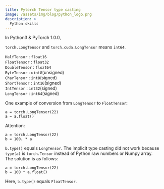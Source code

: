 ```yaml
---
title: Pytorch Tensor type casting
image: /assets/img/blog/python_logo.png
description: >
  Python skills 
---
```


In Python3 & PyTorch 1.0.0,

`torch.LongTensor` and `torch.cuda.LongTensor` means `int64`.<br>

`HalfTensor` : `float16`<br> 
`FloatTensor` : `float32`<br> 
`DoubleTensor` : `float64`<br>
`ByteTensor` : `uint8`(unsigned)<br> 
`CharTensor` : `int8`(signed)<br> 
`ShortTensor` : `int16`(signed)<br> 
`IntTensor` : `int32`(signed)<br> 
`LongTensor` : `int64`(signed)<br> 

One example of conversion from `LongTensor` to `FloatTensor`:

```
a = torch.LongTensor(22)
a = a.float()
```

Attention:
```
a = torch.LongTensor(22)
b = 100. * a

```
`b.type()` equals `LongTensor`. The implicit type casting did not work because `type(a)` is `torch.Tensor` instead of Python raw numbers or Numpy array.
<br>The solution is as follows:
```
a = torch.LongTensor(22)
b = 100 * a.float()
```
Here, `b.type()` equals `FloatTensor`.
